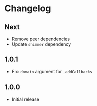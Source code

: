 # Changelog

## Next

* Remove peer dependencies
* Update `shimmer` dependency

## 1.0.1

* Fix: `domain` argument for `_addCallbacks`

## 1.0.0

* Initial release
